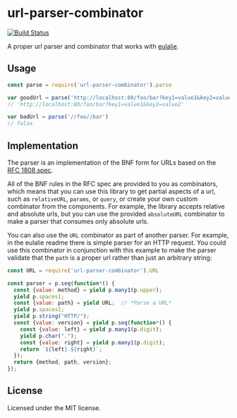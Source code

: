 # url-parser-combinator

[![Build Status](https://travis-ci.org/Risto-Stevcev/url-parser-combinator.svg)](https://travis-ci.org/Risto-Stevcev/url-parser-combinator)

A proper url parser and combinator that works with [eulalie](https://github.com/bodil/eulalie).


## Usage

```javascript
const parse = require('url-parser-combinator').parse

var goodUrl = parse('http://localhost:80/foo/bar?key1=value1&key2=value2')
// 'http://localhost:80/foo/bar?key1=value1&key2=value2'

var badUrl = parse('//foo//bar')
// false
```

## Implementation

The parser is an implementation of the BNF form for URLs based on the [RFC 1808 spec](http://www.ietf.org/rfc/rfc1808.txt).

All of the BNF rules in the RFC spec are provided to you as combinators, which means that you can use this library to get partial aspects of a url, such as `relativeURL`, `params`, or `query`, or create your own custom combinator from the components. For example, the library accepts relative and absolute urls, but you can use the provided `absoluteURL` combinator to make a parser that consumes only absolute urls.

You can also use the `URL` combinator as part of another parser. For example, in the eulalie readme there is simple parser for an HTTP request. You could use this combinator in conjunction with this example to make the parser validate that the `path` is a proper url rather than just an arbitrary string:

```javascript
const URL = require('url-parser-combinator').URL

const parser = p.seq(function*() {
  const {value: method} = yield p.many1(p.upper);
  yield p.spaces1;
  const {value: path} = yield URL;  // *Parse a URL*
  yield p.spaces1;
  yield p.string("HTTP/");
  const {value: version} = yield p.seq(function*() {
    const {value: left} = yield p.many1(p.digit);
    yield p.char(".");
    const {value: right} = yield p.many1(p.digit);
    return `${left}.${right}`;
  });
  return {method, path, version};
});
```

## License
Licensed under the MIT license.
